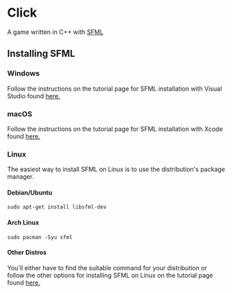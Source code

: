 # Click
A game written in C++ with [SFML](https://www.sfml-dev.org/)

## Installing SFML
### Windows
Follow the instructions on the tutorial page for SFML installation with Visual Studio found [here.](https://www.sfml-dev.org/tutorials/2.5/start-vc.php)

### macOS
Follow the instructions on the tutorial page for SFML installation with Xcode found [here.](https://www.sfml-dev.org/tutorials/2.5/start-osx.php)

### Linux
The easiest way to install SFML on Linux is to use the distribution's package manager.

#### Debian/Ubuntu
```
sudo apt-get install libsfml-dev
```

#### Arch Linux
```
sudo pacman -Syu sfml
```

#### Other Distros
You'll either have to find the suitable command for your distribution or follow the other options for installing SFML on Linux on the tutorial page found [here.](https://www.sfml-dev.org/tutorials/2.5/start-linux.php)
